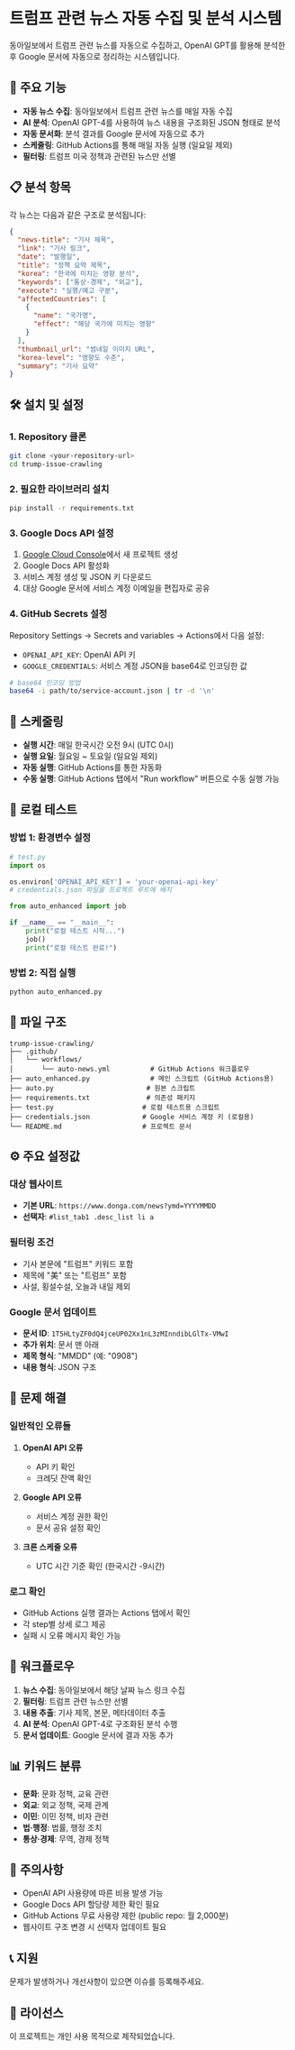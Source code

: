 # 트럼프 관련 뉴스 자동 수집 및 분석 시스템

동아일보에서 트럼프 관련 뉴스를 자동으로 수집하고, OpenAI GPT를 활용해 분석한 후 Google 문서에 자동으로 정리하는 시스템입니다.

## 🚀 주요 기능

- **자동 뉴스 수집**: 동아일보에서 트럼프 관련 뉴스를 매일 자동 수집
- **AI 분석**: OpenAI GPT-4를 사용하여 뉴스 내용을 구조화된 JSON 형태로 분석
- **자동 문서화**: 분석 결과를 Google 문서에 자동으로 추가
- **스케줄링**: GitHub Actions를 통해 매일 자동 실행 (일요일 제외)
- **필터링**: 트럼프 미국 정책과 관련된 뉴스만 선별

## 📋 분석 항목

각 뉴스는 다음과 같은 구조로 분석됩니다:

```json
{
  "news-title": "기사 제목",
  "link": "기사 링크",
  "date": "발행일",
  "title": "정책 요약 제목",
  "korea": "한국에 미치는 영향 분석",
  "keywords": ["통상·경제", "외교"],
  "execute": "실행/예고 구분",
  "affectedCountries": [
    {
      "name": "국가명",
      "effect": "해당 국가에 미치는 영향"
    }
  ],
  "thumbnail_url": "썸네일 이미지 URL",
  "korea-level": "영향도 수준",
  "summary": "기사 요약"
}
```

## 🛠️ 설치 및 설정

### 1. Repository 클론

```bash
git clone <your-repository-url>
cd trump-issue-crawling
```

### 2. 필요한 라이브러리 설치

```bash
pip install -r requirements.txt
```

### 3. Google Docs API 설정

1. [Google Cloud Console](https://console.cloud.google.com/)에서 새 프로젝트 생성
2. Google Docs API 활성화
3. 서비스 계정 생성 및 JSON 키 다운로드
4. 대상 Google 문서에 서비스 계정 이메일을 편집자로 공유

### 4. GitHub Secrets 설정

Repository Settings → Secrets and variables → Actions에서 다음 설정:

- `OPENAI_API_KEY`: OpenAI API 키
- `GOOGLE_CREDENTIALS`: 서비스 계정 JSON을 base64로 인코딩한 값

```bash
# base64 인코딩 방법
base64 -i path/to/service-account.json | tr -d '\n'
```

## 📅 스케줄링

- **실행 시간**: 매일 한국시간 오전 9시 (UTC 0시)
- **실행 요일**: 월요일 ~ 토요일 (일요일 제외)
- **자동 실행**: GitHub Actions를 통한 자동화
- **수동 실행**: GitHub Actions 탭에서 "Run workflow" 버튼으로 수동 실행 가능

## 🔧 로컬 테스트

### 방법 1: 환경변수 설정

```python
# test.py
import os

os.environ['OPENAI_API_KEY'] = 'your-openai-api-key'
# credentials.json 파일을 프로젝트 루트에 배치

from auto_enhanced import job

if __name__ == "__main__":
    print("로컬 테스트 시작...")
    job()
    print("로컬 테스트 완료!")
```

### 방법 2: 직접 실행

```bash
python auto_enhanced.py
```

## 📁 파일 구조

```
trump-issue-crawling/
├── .github/
│   └── workflows/
│       └── auto-news.yml          # GitHub Actions 워크플로우
├── auto_enhanced.py               # 메인 스크립트 (GitHub Actions용)
├── auto.py                       # 원본 스크립트
├── requirements.txt              # 의존성 패키지
├── test.py                      # 로컬 테스트용 스크립트
├── credentials.json             # Google 서비스 계정 키 (로컬용)
└── README.md                    # 프로젝트 문서
```

## ⚙️ 주요 설정값

### 대상 웹사이트
- **기본 URL**: `https://www.donga.com/news?ymd=YYYYMMDD`
- **선택자**: `#list_tab1 .desc_list li a`

### 필터링 조건
- 기사 본문에 "트럼프" 키워드 포함
- 제목에 "美" 또는 "트럼프" 포함
- 사설, 횡설수설, 오늘과 내일 제외

### Google 문서 업데이트
- **문서 ID**: `1T5HLtyZF0dQ4jceUP02Xx1nL3zMInndibLGlTx-VMwI`
- **추가 위치**: 문서 맨 아래
- **제목 형식**: "MMDD" (예: "0908")
- **내용 형식**: JSON 구조

## 🐛 문제 해결

### 일반적인 오류들

1. **OpenAI API 오류**
   - API 키 확인
   - 크레딧 잔액 확인

2. **Google API 오류**
   - 서비스 계정 권한 확인
   - 문서 공유 설정 확인

3. **크론 스케줄 오류**
   - UTC 시간 기준 확인 (한국시간 -9시간)

### 로그 확인

- GitHub Actions 실행 결과는 Actions 탭에서 확인
- 각 step별 상세 로그 제공
- 실패 시 오류 메시지 확인 가능

## 🔄 워크플로우

1. **뉴스 수집**: 동아일보에서 해당 날짜 뉴스 링크 수집
2. **필터링**: 트럼프 관련 뉴스만 선별
3. **내용 추출**: 기사 제목, 본문, 메타데이터 추출
4. **AI 분석**: OpenAI GPT-4로 구조화된 분석 수행
5. **문서 업데이트**: Google 문서에 결과 자동 추가

## 📊 키워드 분류

- **문화**: 문화 정책, 교육 관련
- **외교**: 외교 정책, 국제 관계
- **이민**: 이민 정책, 비자 관련
- **법·행정**: 법률, 행정 조치
- **통상·경제**: 무역, 경제 정책

## 🚨 주의사항

- OpenAI API 사용량에 따른 비용 발생 가능
- Google Docs API 할당량 제한 확인 필요
- GitHub Actions 무료 사용량 제한 (public repo: 월 2,000분)
- 웹사이트 구조 변경 시 선택자 업데이트 필요

## 📞 지원

문제가 발생하거나 개선사항이 있으면 이슈를 등록해주세요.

## 📄 라이선스

이 프로젝트는 개인 사용 목적으로 제작되었습니다.